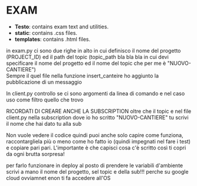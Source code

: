 # EXAM	

* **Testo**: contains exam text and utilities.
* **static**: contains .css files.
* **templates**: contains .html files.

in exam.py ci sono due righe in alto in cui definisco il nome del progetto (PROJECT\_ID) ed il path del topic (topic\_path bla bla bla in cui devi specificare il nome del progetto ed il nome del topic che per me è "NUOVO-CANTIERE")  
Sempre il quel file nella funzione insert_canteire ho aggiunto la pubblicazione di un messaggio

In client.py controllo se ci sono argomenti da linea di comando e nel caso uso come filtro quello che trovo

RICORDATI DI CREARE ANCHE LA SUBSCRIPTION oltre che il topic e nel file client.py nella subscription dove io ho scritto "NUOVO-CANTIERE" tu scrivi il nome che hai dato tu alla sub


Non vuole vedere il codice quindi puoi anche solo capire come funziona, raccontargliela più o meno come ho fatto io (quindi impegnati nel fare i test) e copiare pari pari. L'importante è che capisci cosa c'è scritto così ti copri da ogni brutta sorpresa!

per farlo funzionare in deploy al posto di prendere le variabili d'ambiente scrivi a mano il nome del progetto, sel topic e della sub!!!
perche su google cloud ovviamnet enon ti fa accedere all'OS